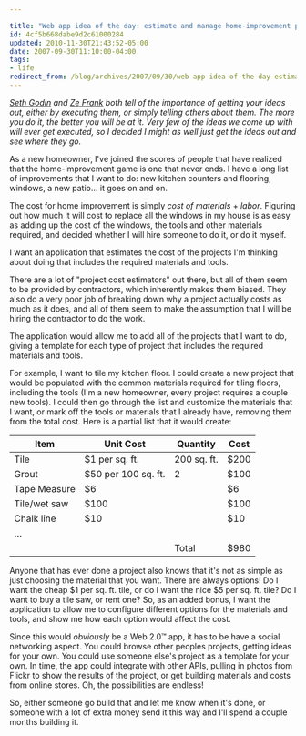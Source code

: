 ```yaml
---

title: "Web app idea of the day: estimate and manage home-improvement projects"
id: 4cf5b668dabe9d2c61000284
updated: 2010-11-30T21:43:52-05:00
date: 2007-09-30T11:10:00-04:00
tags:
- life
redirect_from: /blog/archives/2007/09/30/web-app-idea-of-the-day-estimate-and-manage-home-improvement-projects/
---
```


*[Seth Godin](http://sethgodin.typepad.com/seths_blog/2007/09/big-ideas.html) and [Ze Frank](http://www.zefrank.com/theshow/archives/2006/07/071106.html) both tell of the importance of getting your ideas out, either by executing them, or simply telling others about them. The more you do it, the better you will be at it. Very few of the ideas we come up with will ever get executed, so I decided I might as well just get the ideas out and see where they go.*

As a new homeowner, I've joined the scores of people that have realized that the home-improvement game is one that never ends. I have a long list of improvements that I want to do: new kitchen counters and flooring, windows, a new patio… it goes on and on.

The cost for home improvement is simply *cost of materials* + *labor*. Figuring out how much it will cost to replace all the windows in my house is as easy as adding up the cost of the windows, the tools and other materials required, and decided whether I will hire someone to do it, or do it myself.

I want an application that estimates the cost of the projects I'm thinking about doing that includes the required materials and tools.

There are a lot of "project cost estimators" out there, but all of them seem to be provided by contractors, which inherently makes them biased. They also do a very poor job of breaking down why a project actually costs as much as it does, and all of them seem to make the assumption that I will be hiring the contractor to do the work.

The application would allow me to add all of the projects that I want to do, giving a template for each type of project that includes the required materials and tools.

For example, I want to tile my kitchen floor. I could create a new project that would be populated with the common materials required for tiling floors, including the tools (I'm a new homeowner, every project requires a couple new tools). I could then go through the list and customize the materials that I want, or mark off the tools or materials that I already have, removing them from the total cost. Here is a partial list that it would create:

<table>
<thead>
<tr>
<th>
Item

</th>
<th>
Unit Cost

</th>
<th>
Quantity

</th>
<th>
Cost

</th>
</tr>
</thead>
<tbody>
<tr>
<td>
Tile

</td>
<td>
$1 per sq. ft.

</td>
<td>
200 sq. ft.

</td>
<td>
$200

</td>
</tr>
<tr>
<td>
Grout

</td>
<td>
$50 per 100 sq. ft.

</td>
<td>
2

</td>
<td>
$100

</td>
</tr>
<tr>
<td>
Tape Measure

</td>
<td>
$6

</td>
<td>
</td>
<td>
$6

</td>
</tr>
<tr>
<td>
Tile/wet saw

</td>
<td>
$100

</td>
<td>
</td>
<td>
$100

</td>
</tr>
<tr>
<td>
Chalk line

</td>
<td>
$10

</td>
<td>
</td>
<td>
$10

</td>
</tr>
<tr>
<td colspan="4">
…

</td>
</tr>
<tr>
<td>
</td>
<td>
</td>
<td>
Total

</td>
<td>
$980

</td>
</tr>
</tbody>
</table>
Anyone that has ever done a project also knows that it's not as simple as just choosing the material that you want. There are always options! Do I want the cheap $1 per sq. ft. tile, or do I want the nice $5 per sq. ft. tile? Do I want to buy a tile saw, or rent one? So, as an added bonus, I want the application to allow me to configure different options for the materials and tools, and show me how each option would affect the cost.

Since this would *obviously* be a Web 2.0™ app, it has to be have a social networking aspect. You could browse other peoples projects, getting ideas for your own. You could use someone else's project as a template for your own. In time, the app could integrate with other APIs, pulling in photos from Flickr to show the results of the project, or get building materials and costs from online stores. Oh, the possibilities are endless!

So, either someone go build that and let me know when it's done, or someone with a lot of extra money send it this way and I'll spend a couple months building it.
